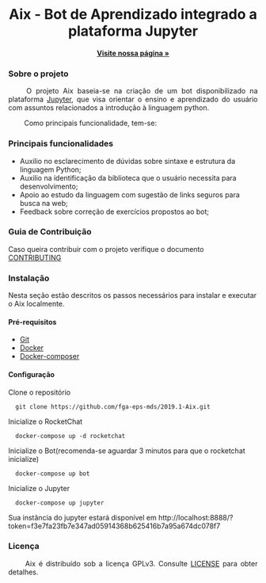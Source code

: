 <p align="center">
  <img src="">
</p>

<h1 align="center"> Aix - Bot de Aprendizado integrado a plataforma Jupyter</h1>

  <p align="center">
    <a href="https://fga-eps-mds.github.io/2019.1-Aix"><strong>Visite nossa página &raquo;</strong></a>
    <br>
  </p>
</p>

### Sobre o projeto

<p align="justify"> &emsp;&emsp;
  O projeto Aix baseia-se na criação de um bot disponibilizado na plataforma <a href="https://jupyter.org" margin=50> Jupyter</a>, que visa orientar o ensino e aprendizado do usuário com assuntos relacionados a introdução à linguagem python.</p>

<p align="justify"> &emsp;&emsp;
  Como principais funcionalidade, tem-se:
</p>


### Principais funcionalidades

* Auxilio no esclarecimento de dúvidas sobre sintaxe e estrutura da linguagem Python;
* Auxilio na identificação da biblioteca que o usuário necessita para desenvolvimento;
* Apoio ao estudo da linguagem com sugestão de links seguros para busca na web;
* Feedback sobre correção de exercícios propostos ao bot;

### Guia de Contribuição
Caso queira contribuir com o projeto verifique o documento <a href="https://github.com/fga-eps-mds/2019.1-Aix/blob/master/docs/CODE_OF_CONDUCT.md" margin=50> CONTRIBUTING</a>

### Instalação
  Nesta seção estão descritos os passos necessários para instalar e executar o Aix localmente.

#### Pré-requisitos
* [Git](https://git-scm.com/)
* [Docker](https://www.docker.com/get-docker)
* [Docker-composer](https://docs.docker.com/compose/install/#install-compose)

#### Configuração
  Clone o repositório
  ```
    git clone https://github.com/fga-eps-mds/2019.1-Aix.git
  ```
  Inicialize o RocketChat
  ```
    docker-compose up -d rocketchat
  ```
  Inicialize o Bot(recomenda-se aguardar 3 minutos para que o rocketchat inicialize)
  ```
    docker-compose up bot
  ```
  Inicialize o Jupyter
  ```
    docker-compose up jupyter
  ```
  Sua instância do jupyter estará disponível em http://localhost:8888/?token=f3e7fa23fb7e347ad05914368b625416b7a95a674dc078f7

  
### Licença

<p align="justify">&emsp;&emsp; Aix é distribuído sob a licença GPLv3. Consulte <a href="https://github.com/fga-eps-mds/2019.1-Aix/blob/master/LICENSE">LICENSE</a> para obter detalhes.</p>

